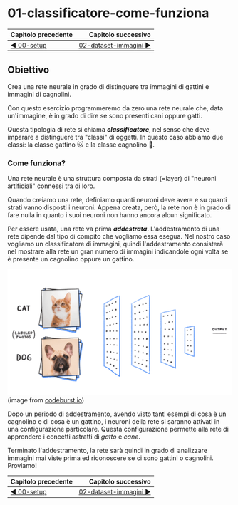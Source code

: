 # 01-classificatore-come-funziona

| Capitolo precedente                                                                                                                                          | Capitolo successivo                                                                           |
| :--------------------------------------------------------------------------------------------------------------------------------------------------------------- | ---------------------------------------------------------------------------------------------------: |
| [◀︎ 00-setup](../00-setup)  | [02-dataset-immagini ▶︎](../02-dataset-immagini) |

## Obiettivo

Crea una rete neurale in grado di distinguere tra immagini di gattini e immagini di cagnolini.

Con questo esercizio programmeremo da zero una rete neurale che, data un'immagine, è in grado di dire se sono presenti cani oppure gatti.

Questa tipologia di rete si chiama ***classificatore***, nel senso che deve imparare a distinguere tra "classi" di oggetti. In questo caso abbiamo due classi: la classe gattino 🐱 e la classe cagnolino 🐶.

### Come funziona?

Una rete neurale è una struttura composta da strati (=layer) di "neuroni artificiali" connessi tra di loro.

Quando creiamo una rete, definiamo quanti neuroni deve avere e su quanti strati vanno disposti i neuroni. Appena creata, però, la rete non è in grado di fare nulla in quanto i suoi neuroni non hanno ancora alcun significato.

Per essere usata, una rete va prima ***addestrata***. L'addestramento di una rete dipende dal tipo di compito che vogliamo essa esegua. Nel nostro caso vogliamo un classificatore di immagini, quindi l'addestramento consisterà nel mostrare alla rete un gran numero di immagini indicandole ogni volta se è presente un cagnolino oppure un gattino.

<kbd>![net](../assets/01-net.gif)</kbd>
(image from [codeburst.io](https://codeburst.io/machine-learning-243cc92247a1))

Dopo un periodo di addestramento, avendo visto tanti esempi di cosa è un cagnolino e di cosa è un gattino, i neuroni della rete si saranno attivati in una configurazione particolare. Questa configurazione permette alla rete di apprendere i concetti astratti di *gatto* e *cane*.

Terminato l'addestramento, la rete sarà quindi in grado di analizzare immagini mai viste prima ed riconoscere se ci sono gattini o cagnolini. Proviamo!


| Capitolo precedente                                                                                                                                          | Capitolo successivo                                                                           |
| :--------------------------------------------------------------------------------------------------------------------------------------------------------------- | ---------------------------------------------------------------------------------------------------: |
| [◀︎ 00-setup](../00-setup)  | [02-dataset-immagini ▶︎](../02-dataset-immagini) |
